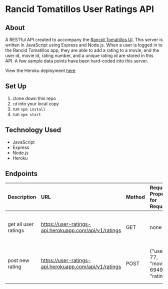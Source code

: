 # Rancid Tomatillos User Ratings API

## About 

A RESTful API created to accompany the [Rancid Tomatillos UI](https://github.com/aliroemhildt/rancidtomatillos). This server is written in JavaScript using Express and Node.js. When a user is logged in to the Rancid Tomatillos app, they are able to add a rating to a movie, and the user id, movie id, rating number, and a unique rating id are stored in this API. A few sample data points have been hard-coded into this server. 

View the Heroku deployment [here](https://chart-toppers-api.herokuapp.com/api/v1/songs)

## Set Up

1. clone down this repo
2. `cd` into your local copy
3. run `npm install`
4. run `npm start`

## Technology Used

- JavaScript
- Express
- Node.js
- Heroku

## Endpoints

| Description     | URL             | Method          | Required Properties for Request | Sample Successful Response |
|:----------------|:----------------|:----------------|:----------------|:----------------|
| get all user ratings | https://user-ratings-api.herokuapp.com/api/v1/ratings | GET | none | array containing all user rating objects 
| post new rating | https://user-ratings-api.herokuapp.com/api/v1/ratings | POST | {"user_id": 77, "movie_id": 694919, "rating": 8} | {"id": 1, "user_id": 77, "movie_id": 694919, "rating": 8}
